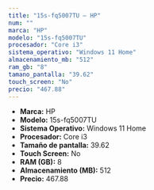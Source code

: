 ```yaml
---
title: "15s-fq5007TU — HP"
num: ""
marca: "HP"
modelo: "15s-fq5007TU"
procesador: "Core i3"
sistema_operativo: "Windows 11 Home"
almacenamiento_mb: "512"
ram_gb: "8"
tamano_pantalla: "39.62"
touch_screen: "No"
precio: "467.88"
---
```

<ul>
<li><strong>Marca:</strong> HP</li>
<li><strong>Modelo:</strong> 15s-fq5007TU</li>
<li><strong>Sistema Operativo:</strong> Windows 11 Home</li>
<li><strong>Procesador:</strong> Core i3 </li>
<li><strong>Tamaño de pantalla:</strong> 39.62</li>
<li><strong>Touch Screen:</strong> No</li>
<li><strong>RAM (GB):</strong> 8</li>
<li><strong>Almacenamiento (MB):</strong> 512</li>
<li><strong>Precio:</strong> 467.88</li>
</ul>